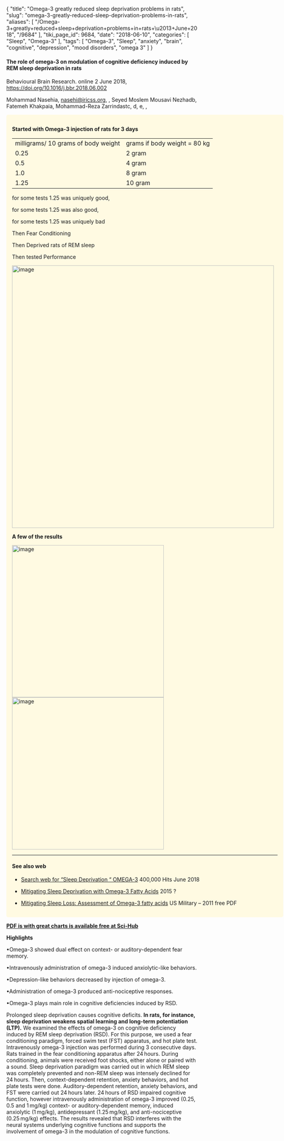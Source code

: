 {
    "title": "Omega-3 greatly reduced sleep deprivation problems in rats",
    "slug": "omega-3-greatly-reduced-sleep-deprivation-problems-in-rats",
    "aliases": [
        "/Omega-3+greatly+reduced+sleep+deprivation+problems+in+rats+\u2013+June+2018",
        "/9684"
    ],
    "tiki_page_id": 9684,
    "date": "2018-06-10",
    "categories": [
        "Sleep",
        "Omega-3"
    ],
    "tags": [
        "Omega-3",
        "Sleep",
        "anxiety",
        "brain",
        "cognitive",
        "depression",
        "mood disorders",
        "omega 3"
    ]
}


#### The role of omega-3 on modulation of cognitive deficiency induced by REM sleep deprivation in rats

Behavioural Brain Research. online 2 June 2018, https://doi.org/10.1016/j.bbr.2018.06.002

Mohammad Nasehia, nasehi@iricss.org, , Seyed Moslem Mousavi Nezhadb, Fatemeh Khakpaia, Mohammad-Reza Zarrindastc, d, e, , 

<div class="border" style="background-color:#FFFAE2;padding:15px;margin:10px 0;border-radius:5px;width:700px">

 **Started with Omega-3 injection of rats  for 3 days** 

| | |
| --- | --- |
| milligrams/ 10 grams of body weight | grams if body weight = 80 kg |
| 0.25 | 2 gram |
| 0.5 | 4 gram |
| 1.0 | 8 gram |
| 1.25  | 10 gram  |

for some tests 1.25 was uniquely good, 

for some tests 1.25 was also good, 

for some tests 1.25 was uniquely bad 

Then Fear Conditioning

Then Deprived rats of REM sleep

Then tested Performance

<img src="https://d378j1rmrlek7x.cloudfront.net/attachments/jpeg/rsd.jpg" alt="image" width="690">

 **A few of the results** 

<img src="https://d378j1rmrlek7x.cloudfront.net/attachments/jpeg/context.jpg" alt="image" width="400">

<img src="https://d378j1rmrlek7x.cloudfront.net/attachments/jpeg/immobility-time.jpg" alt="image" width="400">

---

#### See also web

* [Search web for “Sleep Deprivation “ OMEGA-3](https://www.google.com/search?num=20&source=hp&ei=RgMdW7zSGrzB0PEPlJWSwAo&q=%22sleep+deprivation%22+omega-3+&oq=%22sleep+deprivation%22+omega-3+&gs_l=psy-ab.3..0i22i30k1.2313.2313.0.3308.3.2.0.0.0.0.373.373.3-1.2.0....0...1..64.psy-ab..1.2.591.6..35i39k1.220.sjzZ6jcmoOg) 400,000 Hits June 2018

* [Mitigating Sleep Deprivation with Omega-3 Fatty Acids](http://www.advancedbrainmonitoring.com/mitigating-sleep-deprivation-omega-3-fatty-acids/) 2015 ?

* [Mitigating Sleep Loss: Assessment of Omega-3 fatty acids](http://www.dtic.mil/dtic/tr/fulltext/u2/a545126.pdf) US Military – 2011  free PDF

</div>

 **[PDF is with great charts is available free at Sci-Hub](/posts/off-topic-10-ways-to-find-medical-studies-on-the-web)** 

 **Highlights** 

•Omega-3 showed dual effect on context- or auditory-dependent fear memory.

•Intravenously administration of omega-3 induced anxiolytic-like behaviors.

•Depression-like behaviors decreased by injection of omega-3.

•Administration of omega-3 produced anti-nociceptive responses.

•Omega-3 plays main role in cognitive deficiencies induced by RSD.

Prolonged sleep deprivation causes cognitive deficits.  **In rats, for instance, sleep deprivation weakens spatial learning and long-term potentiation (LTP).**  We examined the effects of omega-3 on cognitive deficiency induced by REM sleep deprivation (RSD). For this purpose, we used a fear conditioning paradigm, forced swim test (FST) apparatus, and hot plate test. Intravenously omega-3 injection was performed during 3 consecutive days. Rats trained in the fear conditioning apparatus after 24 hours. During conditioning, animals were received foot shocks, either alone or paired with a sound. Sleep deprivation paradigm was carried out in which REM sleep was completely prevented and non-REM sleep was intensely declined for 24 hours. Then, context-dependent retention, anxiety behaviors, and hot plate tests were done. Auditory-dependent retention, anxiety behaviors, and FST were carried out 24 hours later. 24 hours of RSD impaired cognitive function, however intravenously administration of omega-3 improved (0.25, 0.5 and 1 mg/kg) context- or auditory-dependent memory, induced anxiolytic (1 mg/kg), antidepressant (1.25 mg/kg), and anti-nociceptive (0.25 mg/kg) effects. The results revealed that RSD interferes with the neural systems underlying cognitive functions and supports the involvement of omega-3 in the modulation of cognitive functions.